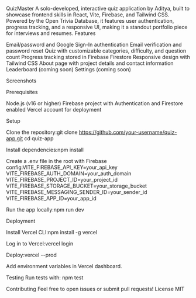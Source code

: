 QuizMaster
A solo-developed, interactive quiz application by Aditya, built to showcase frontend skills in React, Vite, Firebase, and Tailwind CSS. Powered by the Open Trivia Database, it features user authentication, progress tracking, and a responsive UI, making it a standout portfolio piece for interviews and resumes.
Features

Email/password and Google Sign-In authentication
Email verification and password reset
Quiz with customizable categories, difficulty, and question count
Progress tracking stored in Firebase Firestore
Responsive design with Tailwind CSS
About page with project details and contact information
Leaderboard (coming soon)
Settings (coming soon)

Screenshots

Prerequisites

Node.js (v16 or higher)
Firebase project with Authentication and Firestore enabled
Vercel account for deployment

Setup

Clone the repository:git clone https://github.com/your-username/quiz-app.git
cd quiz-app


Install dependencies:npm install


Create a .env file in the root with Firebase config:VITE_FIREBASE_API_KEY=your_api_key
VITE_FIREBASE_AUTH_DOMAIN=your_auth_domain
VITE_FIREBASE_PROJECT_ID=your_project_id
VITE_FIREBASE_STORAGE_BUCKET=your_storage_bucket
VITE_FIREBASE_MESSAGING_SENDER_ID=your_sender_id
VITE_FIREBASE_APP_ID=your_app_id


Run the app locally:npm run dev



Deployment

Install Vercel CLI:npm install -g vercel


Log in to Vercel:vercel login


Deploy:vercel --prod


Add environment variables in Vercel dashboard.

Testing
Run tests with:
npm test

Contributing
Feel free to open issues or submit pull requests!
License
MIT
